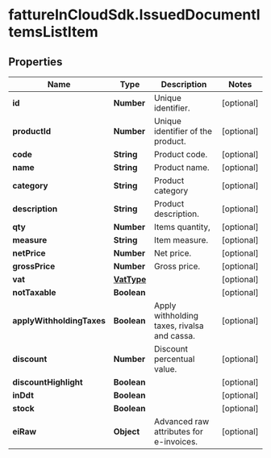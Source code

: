 # fattureInCloudSdk.IssuedDocumentItemsListItem

## Properties

Name | Type | Description | Notes
------------ | ------------- | ------------- | -------------
**id** | **Number** | Unique identifier. | [optional] 
**productId** | **Number** | Unique identifier of the product. | [optional] 
**code** | **String** | Product code. | [optional] 
**name** | **String** | Product name. | [optional] 
**category** | **String** | Product category | [optional] 
**description** | **String** | Product description. | [optional] 
**qty** | **Number** | Items quantity, | [optional] 
**measure** | **String** | Item measure. | [optional] 
**netPrice** | **Number** | Net price. | [optional] 
**grossPrice** | **Number** | Gross price. | [optional] 
**vat** | [**VatType**](VatType.md) |  | [optional] 
**notTaxable** | **Boolean** |  | [optional] 
**applyWithholdingTaxes** | **Boolean** | Apply withholding taxes, rivalsa and cassa. | [optional] 
**discount** | **Number** | Discount percentual value. | [optional] 
**discountHighlight** | **Boolean** |  | [optional] 
**inDdt** | **Boolean** |  | [optional] 
**stock** | **Boolean** |  | [optional] 
**eiRaw** | **Object** | Advanced raw attributes for e-invoices. | [optional] 


